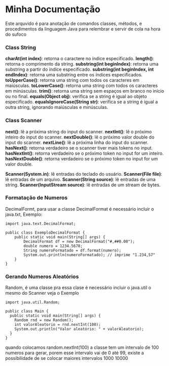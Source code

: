 # Minha Documentação
Este arquvido é para anotação de comandos classes, métodos, e procedimentos da linguagem Java para relembrar e servir de cola na hora do sufoco

### Class String
**charAt(int index)**: retorna o caractere no índice especificado.
**length()**: retorna o comprimento da string.
**substring(int beginIndex)**: retorna uma substring a partir do índice especificado.
**substring(int beginIndex, int endIndex)**: retorna uma substring entre os índices especificados.
**toUpperCase()**: retorna uma string com todos os caracteres em maiúsculas.
**toLowerCase()**: retorna uma string com todos os caracteres em minúsculas.
**trim()**: retorna uma string sem espaços em branco no início ou no final.
**equals(Object obj)**: verifica se a string é igual ao objeto especificado.
**equalsIgnoreCase(String str)**: verifica se a string é igual a outra string, ignorando maiúsculas e minúsculas.

### Class Scanner
  **next()**: lê a próxima string do input do scanner.
  **nextInt()**: lê o próximo inteiro do input do scanner.
  **nextDouble()**: lê o próximo valor double do input do scanner.
  **nextLine()**: lê a próxima linha do input do scanner.
  **hasNext()**: retorna verdadeiro se o scanner tiver mais tokens no input.
  **hasNextInt()**: retorna verdadeiro se o próximo token no input for um inteiro.
  **hasNextDouble()**: retorna verdadeiro se o próximo token no input for um valor double.

  **Scanner(System.in)**: lê entradas do teclado do usuário.
  **Scanner(File file)**: lê entradas de um arquivo.
  **Scanner(String source)**: lê entradas de uma string.
  **Scanner(InputStream source)**: lê entradas de um stream de bytes.

### Formatação de Numeros
DecimalFormt, para usar a classe DecimalFormat é necessário incluir o java.txt, Exemplo:
```
import java.text.DecimalFormat;

public class ExemploDecimalFormat {
    public static void main(String[] args) {
        DecimalFormat df = new DecimalFormat("#,##0.00");
        double numero = 1234.5678;
        String numeroFormatado = df.format(numero);
        System.out.println(numeroFormatado); // imprime "1.234,57"
    }
}

```
### Gerando Numeros Aleatórios
Random, é uma classe pra essa clase é necessário incluir o java.util o mesmo do Scanner veja o Exemplo
```
import java.util.Random;

public class Main {
  public static void main(String[] args) {
    Random rnd = new Random();
    int valorAleatorio = rnd.nextInt(100);
    System.out.println("Valor aleatório: " + valorAleatorio);
  }
}

```
quando colocamos random.nextInt(100) a classe tem um intervalo de 100 numeros para gerar, porem esse intervalo vai de 0 até 99, existe a possibilidade de se colocar maiores intervalos 1000 10000